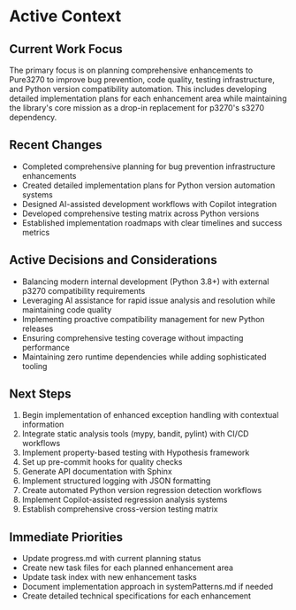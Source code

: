 # Active Context

## Current Work Focus
The primary focus is on planning comprehensive enhancements to Pure3270 to improve bug prevention, code quality, testing infrastructure, and Python version compatibility automation. This includes developing detailed implementation plans for each enhancement area while maintaining the library's core mission as a drop-in replacement for p3270's s3270 dependency.

## Recent Changes
- Completed comprehensive planning for bug prevention infrastructure enhancements
- Created detailed implementation plans for Python version automation systems
- Designed AI-assisted development workflows with Copilot integration
- Developed comprehensive testing matrix across Python versions
- Established implementation roadmaps with clear timelines and success metrics

## Active Decisions and Considerations
- Balancing modern internal development (Python 3.8+) with external p3270 compatibility requirements
- Leveraging AI assistance for rapid issue analysis and resolution while maintaining code quality
- Implementing proactive compatibility management for new Python releases
- Ensuring comprehensive testing coverage without impacting performance
- Maintaining zero runtime dependencies while adding sophisticated tooling

## Next Steps
1. Begin implementation of enhanced exception handling with contextual information
2. Integrate static analysis tools (mypy, bandit, pylint) with CI/CD workflows
3. Implement property-based testing with Hypothesis framework
4. Set up pre-commit hooks for quality checks
5. Generate API documentation with Sphinx
6. Implement structured logging with JSON formatting
7. Create automated Python version regression detection workflows
8. Implement Copilot-assisted regression analysis systems
9. Establish comprehensive cross-version testing matrix

## Immediate Priorities
- Update progress.md with current planning status
- Create new task files for each planned enhancement area
- Update task index with new enhancement tasks
- Document implementation approach in systemPatterns.md if needed
- Create detailed technical specifications for each enhancement
